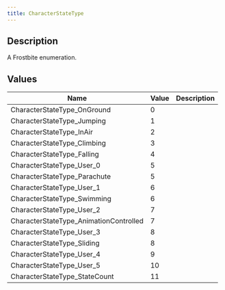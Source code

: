 ```yaml
---
title: CharacterStateType
---
```

## Description

A Frostbite enumeration.

## Values

| Name                                    | Value | Description |
| --------------------------------------- | ----- | ----------- |
| CharacterStateType\_OnGround            | 0     |             |
| CharacterStateType\_Jumping             | 1     |             |
| CharacterStateType\_InAir               | 2     |             |
| CharacterStateType\_Climbing            | 3     |             |
| CharacterStateType\_Falling             | 4     |             |
| CharacterStateType\_User\_0             | 5     |             |
| CharacterStateType\_Parachute           | 5     |             |
| CharacterStateType\_User\_1             | 6     |             |
| CharacterStateType\_Swimming            | 6     |             |
| CharacterStateType\_User\_2             | 7     |             |
| CharacterStateType\_AnimationControlled | 7     |             |
| CharacterStateType\_User\_3             | 8     |             |
| CharacterStateType\_Sliding             | 8     |             |
| CharacterStateType\_User\_4             | 9     |             |
| CharacterStateType\_User\_5             | 10    |             |
| CharacterStateType\_StateCount          | 11    |             |
